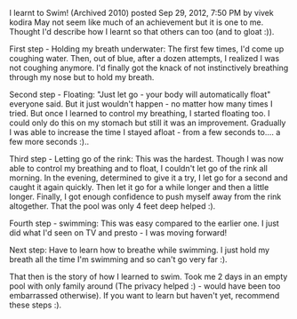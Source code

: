 I learnt to Swim! (Archived 2010)
posted Sep 29, 2012, 7:50 PM by vivek kodira
May not seem like much of an achievement but it is one to me. Thought I'd describe how I learnt so that others can too (and to gloat :)).

First step - Holding my breath underwater: The first few times, I'd come up coughing water. Then, out of blue, after a dozen attempts, I realized I was not coughing anymore. I'd finally got the knack of not instinctively breathing through my nose but to hold my breath.

Second step - Floating: "Just let go - your body will automatically float" everyone said. But it just wouldn't happen - no matter how many times I tried. But once I learned to control my breathing, I started floating too. I could only do this on my stomach but still it was an improvement. Gradually I was able to increase the time I stayed afloat - from a few seconds to.... a few more seconds :)..

Third step - Letting go of the rink: This was the hardest. Though I was now able to control my breathing and to float, I couldn't let go of the rink all morning. In the evening, determined to give it a try, I let go for a second and caught it again quickly. Then let it go for a while longer and then a little longer. Finally, I got enough confidence to push myself away from the rink altogether. That the pool was only 4 feet deep helped :).

Fourth step - swimming: This was easy compared to the earlier one. I just did what I'd seen on TV and presto - I was moving forward! 

Next step: Have to learn how to breathe while swimming. I just hold my breath all the time I'm swimming and so can't go very far :). 

That then is the story of how I learned to swim. Took me 2 days in an empty pool with only family around (The privacy helped :) - would have been too embarrassed otherwise). If you want to learn but haven't yet, recommend these steps :).